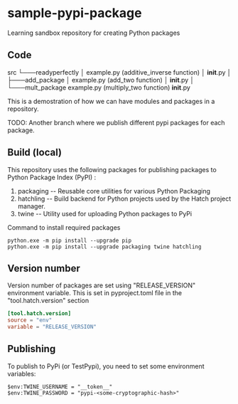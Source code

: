 # sample-pypi-package

Learning sandbox repository for creating Python packages

## Code

src
└───readyperfectly
    │   example.py  (additive_inverse function)
    │   __init__.py
    │
    ├───add_package
    │       example.py (add_two function)
    │       __init__.py
    │
    └───mult_package
            example.py (multiply_two function)
            __init__.py

This is a demostration of how we can have modules and packages in a repository.

TODO: Another branch where we publish different pypi packages for each package.


## Build (local)

This repository uses the following packages for publishing packages to Python Package Index (PyPI) :

1.  packaging   -- Reusable core utilities for various Python Packaging
2.  hatchling   -- Build backend for Python projects used by the Hatch project manager.
3.  twine       -- Utility used for uploading Python packages to PyPi

Command to install required packages

```
python.exe -m pip install --upgrade pip
python.exe -m pip install --upgrade packaging twine hatchling
```

## Version number

Version number of packages are set using "RELEASE_VERSION" environment variable.
This is set in pyproject.toml file in the "tool.hatch.version" section

```toml - File: pyproject.toml
[tool.hatch.version]
source = "env"
variable = "RELEASE_VERSION"
```

## Publishing

To publish to PyPi (or TestPypi), you need to set some environment variables:

```pwsh
$env:TWINE_USERNAME = "__token__"
$env:TWINE_PASSWORD = "pypi-<some-cryptographic-hash>"
```